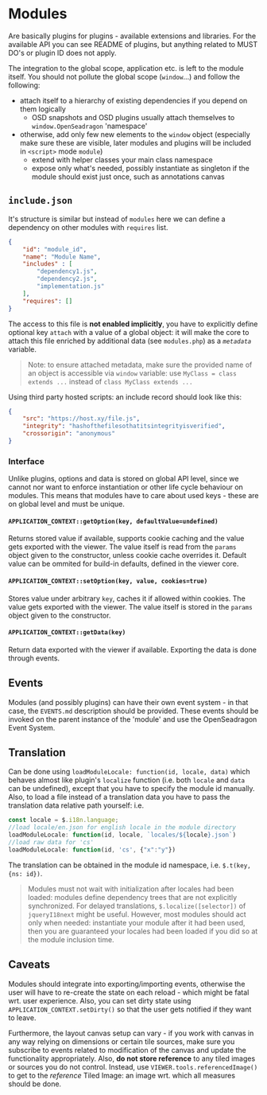 # Modules

Are basically plugins for plugins - available extensions and libraries.
For the available API you can see README of plugins, but anything related to
MUST DO's or plugin ID does not apply.

The integration to the global scope, application etc. is left to the module itself.
You should not pollute the global scope (`window`...) and follow the following:
 - attach itself to a hierarchy of existing dependencies if you depend on them logically
    - OSD snapshots and OSD plugins usually attach themselves to ``window.OpenSeadragon`` 'namespace'
 - otherwise, add only few new elements to the ``window`` object (especially make sure these are visible, later 
 modules and plugins will be included in `<script>` mode `module`)
    - extend with helper classes your main class namespace
    - expose only what's needed, possibly instantiate as singleton if the module should exist just once, such as annotations canvas

## `include.json`
It's structure is similar but instead of `modules` here we can
define a dependency on other modules with `requires` list.
````json
{
    "id": "module_id",
    "name": "Module Name",
    "includes" : [
        "dependency1.js",
        "dependency2.js",
        "implementation.js"
    ],
    "requires": []
}
````
The access to this file is **not enabled implicitly**, you have to explicitly
define optional key `attach` with a value of a global object: it will make the core to attach 
this file enriched by additional data (see `modules.php`) as a *`metadata`* variable.

> Note: to ensure attached metadata, make sure the provided name of an object is accessible
> via ``window`` variable: use `MyClass = class extends ...` instead of `class MyClass extends ...`

Using third party hosted scripts: an include record should look like this:
````json
{
    "src": "https://host.xy/file.js",
    "integrity": "hashofthefilesothatitsintegrityisverified",
    "crossorigin": "anonymous"
}
````

### Interface
Unlike plugins, options and data is stored on global API level, since we cannot nor want to enforce instantiation 
or other life cycle behaviour on modules. This means that modules have to care about used keys - these are on global 
level and must be unique.

#### `APPLICATION_CONTEXT::getOption(key, defaultValue=undefined)`
Returns stored value if available, supports cookie caching and the value gets exported with the viewer. The value itself is
read from the `params` object given to the constructor, unless cookie cache overrides it. Default value can be ommited
for build-in defaults, defined in the viewer core.

#### `APPLICATION_CONTEXT::setOption(key, value, cookies=true)`
Stores value under arbitrary `key`, caches it if allowed within cookies. The value gets exported with the viewer. 
The value itself is stored in the `params` object given to the constructor.

#### `APPLICATION_CONTEXT::getData(key)`
Return data exported with the viewer if available. Exporting the data is done through events.

## Events
Modules (and possibly plugins) can have their own event system - in that case, the `EVENTS.md` description
should be provided. These events should be invoked on the parent instance of the 'module' and
use the OpenSeadragon Event System.

## Translation
Can be done using ``loadModuleLocale: function(id, locale, data)`` which behaves almost like plugin's `localize` function
(i.e. both ``locale`` and `data` can be undefined),
except that you have to specify the module id manually. Also, to load a file instead of a translation data you
have to pass the translation data relative path yourself: i.e. 
````javascript
const locale = $.i18n.language;
//load locale/en.json for english locale in the module directory
loadModuleLocale: function(id, locale, `locales/${locale}.json`) 
//load raw data for 'cs'
loadModuleLocale: function(id, 'cs', {"x":"y"}) 
````
 
 The translation can be obtained in the module id namespace, i.e. ``$.t(key, {ns: id})``.

> Modules must not wait with initialization after locales had been loaded: modules define dependency trees that
>are not explicitly synchronized. For delayed translations, ``$.localize([selector])`` of `jqueryI18next` might be useful.
>However, most modules should act only when needed: instantiate your module after it had been used, then you are
>guaranteed your locales had been loaded if you did so at the module inclusion time.

## Caveats
Modules should integrate into exporting/importing events, otherwise the user will have to re-create
the state on each reload - which might be fatal wrt. user experience. Also, you can set dirty state
using ``APPLICATION_CONTEXT.setDirty()`` so that the user gets notified if they want to leave.

Furthermore, the layout canvas setup can vary - if you work with canvas in any way relying on dimensions
or certain tile sources, make sure you subscribe to events related to modification of the canvas and update
the functionality appropriately. Also, **do not store reference** to any tiled images or sources you do not control.
Instead, use ``VIEWER.tools.referencedImage()`` to get to the _reference_ Tiled Image: an image wrt. which
all measures should be done.


